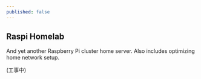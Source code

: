 ```yaml
---
published: false
---
```

## Raspi Homelab

And yet another Raspberry Pi cluster home server. Also includes optimizing home network setup.

(工事中)
